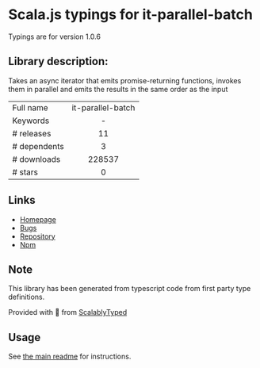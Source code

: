 
# Scala.js typings for it-parallel-batch

Typings are for version 1.0.6

## Library description:
Takes an async iterator that emits promise-returning functions, invokes them in parallel and emits the results in the same order as the input

|                    |                 |
| ------------------ | :-------------: |
| Full name          | it-parallel-batch |
| Keywords           | - |
| # releases         | 11 |
| # dependents       | 3 |
| # downloads        | 228537 |
| # stars            | 0 |

## Links
- [Homepage](https://github.com/achingbrain/it#readme)
- [Bugs](https://github.com/achingbrain/it/issues)
- [Repository](https://github.com/achingbrain/it)
- [Npm](https://www.npmjs.com/package/it-parallel-batch)
    


## Note
This library has been generated from typescript code from first party type definitions.

Provided with :purple_heart: from [ScalablyTyped](https://github.com/oyvindberg/ScalablyTyped)

## Usage
See [the main readme](../../readme.md) for instructions.


